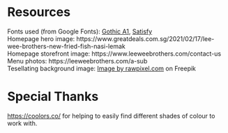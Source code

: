 <h1>Resources</h1>
Fonts used (from Google Fonts): <a href="https://fonts.google.com/specimen/Gothic+A1">Gothic A1</a>, <a href="https://fonts.google.com/specimen/Satisfy">Satisfy</a><br>
Homepage hero image: https://www.greatdeals.com.sg/2021/02/17/lee-wee-brothers-new-fried-fish-nasi-lemak<br>
Homepage storefront image: https://www.leeweebrothers.com/contact-us<br>
Menu photos: https://leeweebrothers.com/a-sub<br>
Tesellating background image: <a href="https://www.freepik.com/free-vector/seamless-white-interlaced-rounded-arc-patterned-background_13313353.htm#query=background%20repeat&position=4&from_view=keyword&track=ais&uuid=03f3ca11-499c-4ee9-80f2-721c634f5ad0">Image by rawpixel.com</a> on Freepik<br>

<h1>Special Thanks</h1>
<a href="https://coolors.co/">https://coolors.co/</a> for helping to easily find different shades of colour to work with.
